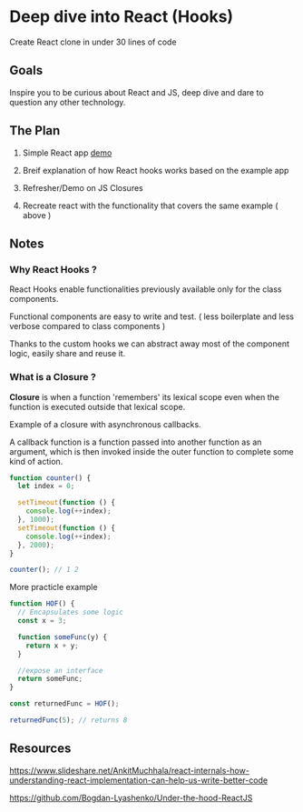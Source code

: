 # Deep dive into React (Hooks)

Create React clone in under 30 lines of code

## Goals

Inspire you to be curious about React and JS, deep dive and dare to question any other technology.

## The Plan

1. Simple React app [demo](https://codesandbox.io/s/react-clone-demo-example-qm8im?file=/src/App.js)

2. Breif explanation of how React hooks works based on the example app

3. Refresher/Demo on JS Closures

4. Recreate react with the functionality that covers the same example ( above )

## Notes

### Why React Hooks ?

React Hooks enable functionalities previously available only for the class components.

Functional components are easy to write and test. ( less boilerplate and less verbose compared to class components )

Thanks to the custom hooks we can abstract away most of the component logic, easily share and reuse it.

### What is a Closure ?

**Closure** is when a function 'remembers' its lexical scope even when the function is executed outside that lexical scope.

Example of a closure with asynchronous callbacks.

A callback function is a function passed into another function as an argument, which is then invoked inside the outer function to complete some kind of action.

```js
function counter() {
  let index = 0;

  setTimeout(function () {
    console.log(++index);
  }, 1000);
  setTimeout(function () {
    console.log(++index);
  }, 2000);
}

counter(); // 1 2
```

More practicle example

```js
function HOF() {
  // Encapsulates some logic
  const x = 3;

  function someFunc(y) {
    return x + y;
  }

  //expose an interface
  return someFunc;
}

const returnedFunc = HOF();

returnedFunc(5); // returns 8
```

## Resources

<https://www.slideshare.net/AnkitMuchhala/react-internals-how-understanding-react-implementation-can-help-us-write-better-code>

<https://github.com/Bogdan-Lyashenko/Under-the-hood-ReactJS>
